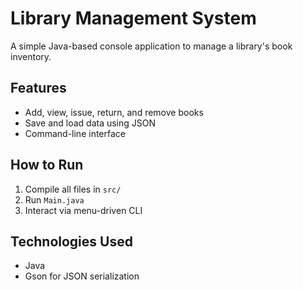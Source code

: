
# Library Management System

A simple Java-based console application to manage a library's book inventory.

## Features
- Add, view, issue, return, and remove books
- Save and load data using JSON
- Command-line interface

## How to Run
1. Compile all files in `src/`
2. Run `Main.java`
3. Interact via menu-driven CLI

## Technologies Used
- Java
- Gson for JSON serialization
